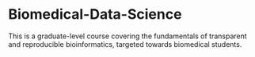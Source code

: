 # Biomedical-Data-Science
This is a graduate-level course covering the fundamentals of transparent and reproducible bioinformatics, targeted towards biomedical students.
